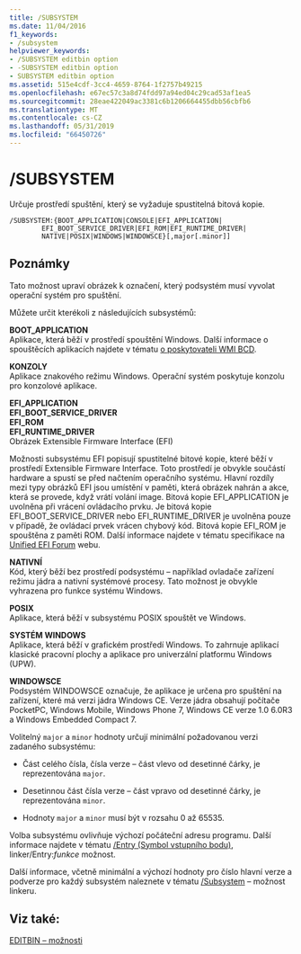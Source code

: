 ```yaml
---
title: /SUBSYSTEM
ms.date: 11/04/2016
f1_keywords:
- /subsystem
helpviewer_keywords:
- /SUBSYSTEM editbin option
- -SUBSYSTEM editbin option
- SUBSYSTEM editbin option
ms.assetid: 515e4cdf-3cc4-4659-8764-1f2757b49215
ms.openlocfilehash: e67ec57c3a8d74fdd97a94ed04c29cad53af1ea5
ms.sourcegitcommit: 28eae422049ac3381c6b1206664455dbb56cbfb6
ms.translationtype: MT
ms.contentlocale: cs-CZ
ms.lasthandoff: 05/31/2019
ms.locfileid: "66450726"
---
```

# <a name="subsystem"></a>/SUBSYSTEM

Určuje prostředí spuštění, který se vyžaduje spustitelná bitová kopie.

```
/SUBSYSTEM:{BOOT_APPLICATION|CONSOLE|EFI_APPLICATION|
        EFI_BOOT_SERVICE_DRIVER|EFI_ROM|EFI_RUNTIME_DRIVER|
        NATIVE|POSIX|WINDOWS|WINDOWSCE}[,major[.minor]]
```

## <a name="remarks"></a>Poznámky

Tato možnost upraví obrázek k označení, který podsystém musí vyvolat operační systém pro spuštění.

Můžete určit kterékoli z následujících subsystémů:

**BOOT_APPLICATION**<br/>
Aplikace, která běží v prostředí spouštění Windows. Další informace o spouštěcích aplikacích najdete v tématu [o poskytovateli WMI BCD](/previous-versions/windows/desktop/bcd/about-bcd).

**KONZOLY**<br/>
Aplikace znakového režimu Windows. Operační systém poskytuje konzolu pro konzolové aplikace.

**EFI_APPLICATION**<br/>
**EFI_BOOT_SERVICE_DRIVER**<br/>
**EFI_ROM**<br/>
**EFI_RUNTIME_DRIVER**<br/>
Obrázek Extensible Firmware Interface (EFI)

Možnosti subsystému EFI popisují spustitelné bitové kopie, které běží v prostředí Extensible Firmware Interface. Toto prostředí je obvykle součástí hardware a spustí se před načtením operačního systému. Hlavní rozdíly mezi typy obrázků EFI jsou umístění v paměti, která obrázek nahrán a akce, která se provede, když vrátí volání image. Bitová kopie EFI_APPLICATION je uvolněna při vrácení ovládacího prvku. Je bitová kopie EFI_BOOT_SERVICE_DRIVER nebo EFI_RUNTIME_DRIVER je uvolněna pouze v případě, že ovládací prvek vrácen chybový kód. Bitová kopie EFI_ROM je spouštěna z paměti ROM. Další informace najdete v tématu specifikace na [Unified EFI Forum](https://www.uefi.org/) webu.

**NATIVNÍ**<br/>
Kód, který běží bez prostředí podsystému – například ovladače zařízení režimu jádra a nativní systémové procesy. Tato možnost je obvykle vyhrazena pro funkce systému Windows.

**POSIX**<br/>
Aplikace, která běží v subsystému POSIX spouštět ve Windows.

**SYSTÉM WINDOWS**<br/>
Aplikace, která běží v grafickém prostředí Windows. To zahrnuje aplikací klasické pracovní plochy a aplikace pro univerzální platformu Windows (UPW).

**WINDOWSCE**<br/>
Podsystém WINDOWSCE označuje, že aplikace je určena pro spuštění na zařízení, které má verzi jádra Windows CE. Verze jádra obsahují počítače PocketPC, Windows Mobile, Windows Phone 7, Windows CE verze 1.0 6.0R3 a Windows Embedded Compact 7.

Volitelný `major` a `minor` hodnoty určují minimální požadovanou verzi zadaného subsystému:

- Část celého čísla, čísla verze – část vlevo od desetinné čárky, je reprezentována `major`.

- Desetinnou část čísla verze – část vpravo od desetinné čárky, je reprezentována `minor`.

- Hodnoty `major` a `minor` musí být v rozsahu 0 až 65535.

Volba subsystému ovlivňuje výchozí počáteční adresu programu. Další informace najdete v tématu [/Entry (Symbol vstupního bodu)](entry-entry-point-symbol.md), linker/Entry:*funkce* možnost.

Další informace, včetně minimální a výchozí hodnoty pro číslo hlavní verze a podverze pro každý subsystém naleznete v tématu [/Subsystem](subsystem-specify-subsystem.md) – možnost linkeru.

## <a name="see-also"></a>Viz také:

[EDITBIN – možnosti](editbin-options.md)
